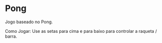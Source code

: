 # Pong

Jogo baseado no Pong.

Como Jogar:
Use as setas para cima e para baixo para controlar a raqueta / barra.